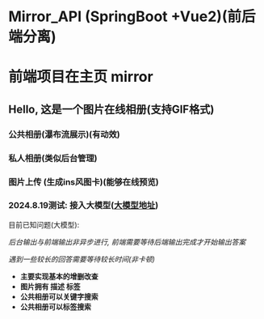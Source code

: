 # Mirror_API (SpringBoot +Vue2)(前后端分离)
# 前端项目在主页 mirror

## Hello, 这是一个图片在线相册(支持GIF格式)

### 公共相册(瀑布流展示)(有动效) 

### 私人相册(类似后台管理) 

### 图片上传 (生成ins风图卡)(能够在线预览)

### 2024.8.19测试: 接入大模型([大模型地址](https://xinghuo.xfyun.cn/sparkapi))



目前已知问题(大模型):

*后台输出与前端输出非异步进行, 前端需要等待后端输出完成才开始输出答案*

*遇到一些较长的回答需要等待较长时间(非卡顿)*



- **主要实现基本的增删改查**
- **图片拥有 描述 标签**
- **公共相册可以关键字搜索**
- **公共相册可以标签搜索**

